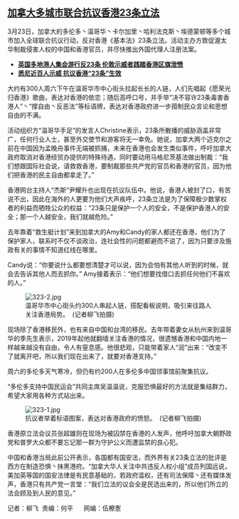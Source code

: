 <!--1711291560000-->
[加拿大多城市联合抗议香港23条立法](https://www.rfa.org/mandarin/yataibaodao/gangtai/lf-03242024104612.html)
------

<p>3月23日，加拿大的多伦多丶温哥华丶卡尔加里丶哈利法克斯丶埃德蒙顿等多个城市加入全球联合抗议行动，反对香港《基本法》23条立法。活动主办方敦促渥太华制裁侵害人权的中国和香港官员，并尽快推出外国代理人注册法案。</p><ul><li><strong><a href="https://www.rfa.org/mandarin/yataibaodao/gangtai/al-03232024170551.html">英国多地港人集会游行反23条 伦敦示威者践踏香港区旗泄愤</a></strong></li><li><strong><a href="https://www.rfa.org/mandarin/yataibaodao/gangtai/cl-03232024124554.html">悉尼近百人示威 抗议香港“23条”生效</a></strong></li></ul><p><span style="font-weight: 400;">大约有300人周六下午在温哥华市中心街头拉起长长的人链，人们先唱起《愿荣光归香港》歌曲，表达对香港的依恋；随后高呼口号，并手举“决不容许23条毒害香港人”丶“撑自由丶反恶法”等标语牌，表达对香港政府进一步箝制民众言论和思想自由的不满。</span></p><p></p><p><span style="font-weight: 400;">活动组织方“温哥华手足”的发言人Christine表示，23条所散播的威胁涵盖非常广，任何行业人士，甚至外交使节和游客将无一幸免。她说，加拿大两个迈克尔之前在中国因为孟晚舟事件无端被抓捕，未来在香港也会发生类似事件，呼吁加拿大政府取消对香港经贸办提供的特殊待遇，同时要动用马格尼茨基法做出制裁：“我们想跟国际社会说，请救救香港，要制裁那些共产党的官员和香港的官员，因为他们把香港的民主自由都拿走了。”</span></p><p></p><p><span style="font-weight: 400;">香港网台主持人“杰斯”尹耀升也出现在抗议队伍中。他说，香港人被封了口，有苦说不出，因此在海外的人更要为他们大声疾呼，23条立法是为了保障极少数掌权者的利益而牺牲公众的权益：“23条只是保护一个人的安全，不是保护香港人的安全；那一个人越安全，我们就越危险。”</span></p><p></p><p><span style="font-weight: 400;">去年靠着“救生艇计划”来到加拿大的Amy和Candy的家人都还在香港，他们为了保护家人，联系时不仅不谈政治，连社会性的问题都避而不说了，因为只要涉及施政有关的事情不知道红线在哪里。</span></p><p></p><p><span style="font-weight: 400;">Candy说：“你要说什么都要想清楚才可以说，因为会怕有其他人听到的时候，就会去告诉其他人而去抓你。” Amy接着表示：“他们想要找借口去抓任何他们不喜欢的人。”</span></p><figure><img alt="323-2.jpg" class="image-richtext image-inline" src="https://www.rfa.org/mandarin/yataibaodao/gangtai/323-2.jpg" title="323-2.jpg"/><figcaption>温哥华市中心街头约300人串起人链，搭配看板说明，吸引来往路人关注香港局势。  (记者柳飞拍摄)</figcaption></figure><p></p><p><span style="font-weight: 400;">现场除了香港移民外，也有来自中国和台湾的移民。去年带着妻女从杭州来到温哥华的季先生表示，2019年起他就翻墙关注香港的情况，很遗憾香港和中国内地一样越来越没有自由，令人有窒息感。他很悲观，只能带着家人“润”出来：“改变不了就离开吧，所以我们现在出来了，就要对香港支持。”</span></p><p></p><p><span style="font-weight: 400;">周六的多伦多天气寒冷，但仍有约200人在多伦多中国领事馆前聚集抗议。</span></p><p></p><p><span style="font-weight: 400;">“多伦多支持中国民运会”共同主席吴温温说，克服恐惧最好的方法就是集结群力，希望大家用各种方式站出来。</span></p><figure><img alt="323-1.jpg" class="image-richtext image-inline" src="https://www.rfa.org/mandarin/yataibaodao/gangtai/323-1.jpg" title="323-1.jpg"/><figcaption>抗议者举着标语图案，表达对香港政府的愤怒。  (记者柳飞拍摄)</figcaption></figure><p></p><p><span style="font-weight: 400;">香港原立法会议员张超雄则在现场为被囚禁在香港的人发声，他呼吁加拿大朝野政党和普罗大众都不要忘记那一群为守护公义而遭监禁的良心犯。</span></p><p></p><p><span style="font-weight: 400;">中国和香港当局此前公开表示，各国都有国安法，而外界有关23条立法的批评是西方在制造恐惧丶抹黑港府。“加拿大华人关注中共违反人权小组”成员列国远说，美加英等国的国安法律是有民意基础的，若政府滥权，还有司法保障丶还有媒体发声，香港只有共产党一言堂：“我们立法的议会全是民选出来的，所以他们所立的法会顾及到人民的意见。”</span></p><p></p><p><span style="font-weight: 400;">记者：柳飞  责编：何平      网编：伍檫愙</span></p>
